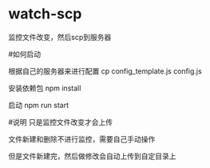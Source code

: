 # watch-scp
监控文件改变，然后scp到服务器

#如何启动

根据自己的服务器来进行配置
cp config_template.js config.js

安装依赖包
npm install

启动
npm run start

#说明
只是监控文件改变才会上传

文件新建和删除不进行监控，需要自己手动操作

但是文件新建完，然后做修改会自动上传到自定目录上